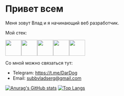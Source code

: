 # Привет всем

Меня зовут Влад и я начинающий веб разработчик.

Мой стек: 

<img src="https://cdn.icon-icons.com/icons2/112/PNG/512/html5_18891.png" width="50" height="50" /><img src="https://cdn.icon-icons.com/icons2/2107/PNG/512/file_type_css_icon_130661.png" width="50" height="50" /><img src="https://cdn.icon-icons.com/icons2/2107/PNG/512/file_type_js_official_icon_130509.png" width="50" height="50" /><img src="https://cdn.icon-icons.com/icons2/2415/PNG/512/react_original_wordmark_logo_icon_146375.png" width="50" height="50" /><img src="https://cdn.icon-icons.com/icons2/2107/PNG/512/file_type_node_icon_130301.png" width="50" height="50" />

Со мной можно связаться тут:

* Telegram: https://t.me/DarDog
* Email: subbvladserg@gmail.com



[![Anurag's GitHub stats](https://github-readme-stats.vercel.app/api?username=DarDog)](https://github.com/anuraghazra/github-readme-stats)  [![Top Langs](https://github-readme-stats.vercel.app/api/top-langs/?username=DarDog&layout=compact)](https://github.com/anuraghazra/github-readme-stats)
